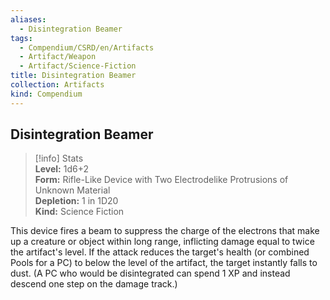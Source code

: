 ```yaml
---
aliases:
  - Disintegration Beamer
tags:
  - Compendium/CSRD/en/Artifacts
  - Artifact/Weapon
  - Artifact/Science-Fiction
title: Disintegration Beamer
collection: Artifacts
kind: Compendium
---
```

## Disintegration Beamer  
>[!info] Stats  
> **Level:** 1d6+2  
> **Form:** Rifle-Like Device with Two Electrodelike Protrusions of Unknown Material  
> **Depletion:** 1 in 1D20  
> **Kind:** Science Fiction
  
This device fires a beam to suppress the charge of the electrons that make up a creature or object within long range, inflicting damage equal to twice the artifact's level. If the attack reduces the target's health (or combined Pools for a PC) to below the level of the artifact, the target instantly falls to dust. (A PC who would be disintegrated can spend 1 XP and instead descend one step on the damage track.)